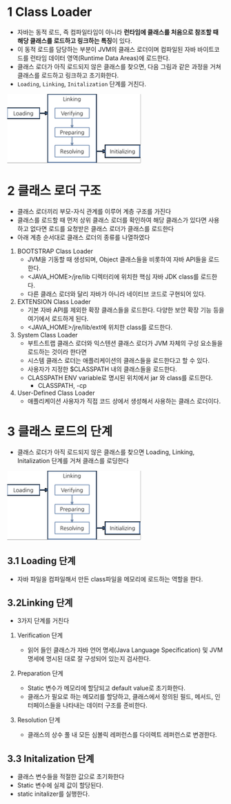 # 1 Class Loader

* 자바는 동적 로드, 즉 컴파일타임이 아니라 **런타임에 클래스를 처음으로 참조할 때 해당 클래스를 로드하고 링크하는 특징**이 있다. 
* 이 동적 로드를 담당하는 부분이 JVM의 클래스 로더이며 컴파일된 자바 바이트코드를 런타임 데이터 영역(Runtime Data Areas)에 로드한다.
* 클래스 로더가 아직 로드되지 않은 클래스를 찾으면, 다음 그림과 같은 과정을 거쳐 클래스를 로드하고 링크하고 초기화한다.
* `Loading`, `Linking`, `Initalization` 단계를 거친다.

![classloder](images/classloder.png)



# 2 클래스 로더 구조

* 클래스 로더끼리 부모-자식 관계를 이루어 계층 구조를 가진다
* 클래스를 로드할 때 먼저 상위 클래스 로더를 확인하여 해당 클래스가 있다면 사용하고 없다면 로드를 요청받은 클래스 로더가 클래스를 로드한다
* 아래 계층 순서대로 클래스 로더의 종류를 나열하였다

 

1. BOOTSTRAP Class Loader
   * JVM을 기동할 때 생성되며, Object 클래스들을 비롯하여 자바 API들을 로드한다.
   * <JAVA_HOME>/jre/lib 디렉터리에 위치한 핵심 자바 JDK class를 로드한다.
   * 다른 클래스 로더와 달리 자바가 아니라 네이티브 코드로 구현되어 있다.
2. EXTENSION Class Loader
   * 기본 자바 API를 제외한 확장 클래스들을 로드한다. 다양한 보안 확장 기능 등을 여기에서 로드하게 된다.
   * <JAVA_HOME>/jre/lib/ext에 위치한 class를 로드한다.
3. System Class Loader
   * 부트스트랩 클래스 로더와 익스텐션 클래스 로더가 JVM 자체의 구성 요소들을 로드하는 것이라 한다면
   * 시스템 클래스 로더는 애플리케이션의 클래스들을 로드한다고 할 수 있다. 
   * 사용자가 지정한 $CLASSPATH 내의 클래스들을 로드한다.
   * CLASSPATH ENV variable로 명시된 위치에서 jar 와 class를 로드한다. 
     * CLASSPATH, -cp
4. User-Defined Class Loader
   * 애플리케이션 사용자가 직접 코드 상에서 생성해서 사용하는 클래스 로더이다.



# 3 클래스 로드의 단계

* 클래스 로더가 아직 로드되지 않은 클래스를 찾으면 Loading, Linking, Initalization 단계를 거쳐 클래스를 로딩한다

![JVMinternal3](images/helloworld-1230-3.png)



## 3.1 Loading 단계

* 자바 파일을 컴파일해서 만든 class파일을 메모리에 로드하는 역할을 한다.



## 3.2Linking 단계

* 3가지 단계를 거친다

1. Verification 단계
   * 읽어 들인 클래스가 자바 언어 명세(Java Language Specification) 및 JVM 명세에 명시된 대로 잘 구성되어 있는지 검사한다. 
2. Preparation 단계
   * Static 변수가 메모리에 할당되고 default value로 초기화한다.
   * 클래스가 필요로 하는 메모리를 할당하고, 클래스에서 정의된 필드, 메서드, 인터페이스들을 나타내는 데이터 구조를 준비한다.
3. Resolution 단계

   * 클래스의 상수 풀 내 모든 심볼릭 레퍼런스를 다이렉트 레퍼런스로 변경한다.



## 3.3 Initalization 단계

* 클래스 변수들을 적절한 값으로 초기화한다
* Static 변수에 실제 값이 할당된다.
* static initalizer를 실행한다.

